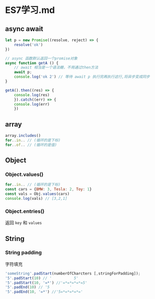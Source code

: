 # ES7学习.md

## async await

```js
let p = new Promise((resolve, reject) => {
    resolve('ok')
})

// async 函数默认返回一个promise对象
async function getA () {
    // await 相当是一个语法糖，不用通过then方法
    await p; 
    console.log('ok 2') // 等待 await p 执行完再执行这行,将异步变成同步
}

getA().then((res) => {
    console.log(res)
    }).catch((err) => {
    console.log(err)
    })
```

## array
```js
array.includes()
for..in.. // (循环的是下标)
for..of.. // (循环的是值)
```
## Object
### Object.values()

```js
for..in.. // (循环的是下标)
const cars = {BMW: 3, Tesla: 2, Toy: 1}
const vals = Obj.values(cars)
console.log(vals) // [3,2,1]
```

### Object.entries()

返回 `key` 和 `values`

## String
 
### String padding

字符填充
```js
'someString'.padStart(numberOfCharcters [,stringForPadding]); 
'5'.padStart(10) // '          5'
'5'.padStart(10, '=*') //'=*=*=*=*=5'
'5'.padEnd(10) // '5         '
'5'.padEnd(10, '=*') //'5=*=*=*=*='
```